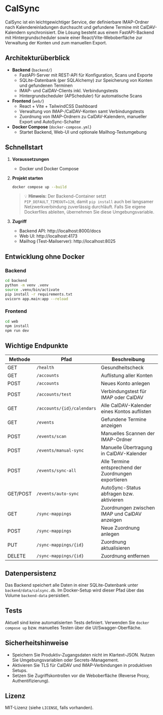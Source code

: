 # CalSync

CalSync ist ein leichtgewichtiger Service, der definierbare IMAP-Ordner nach Kalendereinladungen durchsucht und gefundene Termine mit CalDAV-Kalendern synchronisiert. Die Lösung besteht aus einem FastAPI-Backend mit Hintergrundscheduler sowie einer React/Vite-Weboberfläche zur Verwaltung der Konten und zum manuellen Export.

## Architekturüberblick

- **Backend** (`backend/`)
  - FastAPI-Server mit REST-API für Konfiguration, Scans und Exporte
  - SQLite-Datenbank (per SQLAlchemy) zur Speicherung von Konten und gefundenen Terminen
  - IMAP- und CalDAV-Clients inkl. Verbindungstests
  - Hintergrundscheduler (APScheduler) für automatische Scans
- **Frontend** (`web/`)
  - React + Vite + TailwindCSS Dashboard
  - Verwaltung von IMAP-/CalDAV-Konten samt Verbindungstests
  - Zuordnung von IMAP-Ordnern zu CalDAV-Kalendern, manueller Export und AutoSync-Schalter
- **Docker Compose** (`docker-compose.yml`)
  - Startet Backend, Web-UI und optionale Mailhog-Testumgebung

## Schnellstart

1. **Voraussetzungen**
   - Docker und Docker Compose

2. **Projekt starten**
   ```bash
   docker compose up --build
   ```
   > 💡 **Hinweis:** Der Backend-Container setzt `PIP_DEFAULT_TIMEOUT=120`, damit `pip install` auch bei langsamer Netzwerkverbindung zuverlässig durchläuft. Falls Sie eigene Dockerfiles ableiten, übernehmen Sie diese Umgebungsvariable.

3. **Zugriff**
   - Backend API: http://localhost:8000/docs
   - Web UI: http://localhost:4173
   - Mailhog (Test-Mailserver): http://localhost:8025

## Entwicklung ohne Docker

### Backend

```bash
cd backend
python -m venv .venv
source .venv/bin/activate
pip install -r requirements.txt
uvicorn app.main:app --reload
```

### Frontend

```bash
cd web
npm install
npm run dev
```

## Wichtige Endpunkte

| Methode | Pfad              | Beschreibung                                  |
| ------ | ----------------- | --------------------------------------------- |
| GET    | `/health`         | Gesundheitscheck                              |
| GET    | `/accounts`       | Auflistung aller Konten                       |
| POST   | `/accounts`       | Neues Konto anlegen                           |
| POST   | `/accounts/test`  | Verbindungstest für IMAP oder CalDAV          |
| GET    | `/accounts/{id}/calendars` | Alle CalDAV-Kalender eines Kontos auflisten |
| GET    | `/events`         | Gefundene Termine anzeigen                    |
| POST   | `/events/scan`    | Manuelles Scannen der IMAP-Ordner             |
| POST   | `/events/manual-sync` | Manuelle Übertragung in CalDAV-Kalender |
| POST   | `/events/sync-all` | Alle Termine entsprechend der Zuordnungen exportieren |
| GET/POST | `/events/auto-sync` | AutoSync-Status abfragen bzw. aktivieren |
| GET    | `/sync-mappings`  | Zuordnungen zwischen IMAP und CalDAV anzeigen |
| POST   | `/sync-mappings`  | Neue Zuordnung anlegen                        |
| PUT    | `/sync-mappings/{id}` | Zuordnung aktualisieren                  |
| DELETE | `/sync-mappings/{id}` | Zuordnung entfernen                      |

## Datenpersistenz

Das Backend speichert alle Daten in einer SQLite-Datenbank unter `backend/data/calsync.db`. Im Docker-Setup wird dieser Pfad über das Volume `backend-data` persistiert.

## Tests

Aktuell sind keine automatisierten Tests definiert. Verwenden Sie `docker compose up` bzw. manuelles Testen über die UI/Swagger-Oberfläche.

## Sicherheitshinweise

- Speichern Sie Produktiv-Zugangsdaten nicht im Klartext-JSON. Nutzen Sie Umgebungsvariablen oder Secrets-Management.
- Aktivieren Sie TLS für CalDAV und IMAP-Verbindungen in produktiven Setups.
- Setzen Sie Zugriffskontrollen vor die Weboberfläche (Reverse Proxy, Authentifizierung).

## Lizenz

MIT-Lizenz (siehe `LICENSE`, falls vorhanden).
